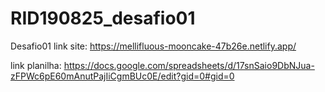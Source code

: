 # RID190825_desafio01
Desafio01
link site: https://mellifluous-mooncake-47b26e.netlify.app/

link planilha: https://docs.google.com/spreadsheets/d/17snSaio9DbNJua-zFPWc6pE60mAnutPajIiCgmBUc0E/edit?gid=0#gid=0
